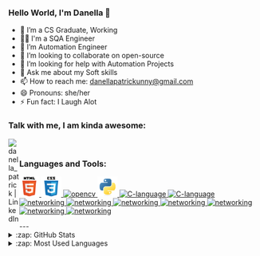 ### Hello World, I'm Danella    👋

<!--
**danellapatrick/danellapatrick** is a ✨ _special_ ✨ repository because its `README.md` (this file) appears on your GitHub profile.
-->


- 🔭 I’m a CS Graduate, Working
- 🧑‍🔬 I'm a SQA Engineer
- 🌱 I’m Automation Engineer 
- 👯 I’m looking to collaborate on open-source 
- 🤔 I’m looking for help with Automation Projects
- 💬 Ask me about my Soft skills
- 📫 How to reach me: danellapatrickunny@gmail.com
- 😄 Pronouns: she/her
- ⚡ Fun fact: I Laugh Alot




### Talk with me, I am kinda awesome:
[<img align="left" alt="danella_patrick | LinkedIn" width="22px" src="https://cdn.jsdelivr.net/npm/simple-icons@v3/icons/linkedin.svg" />][linkedin]

<br />

### Languages and Tools:

<p align="left"> 

<a href="https://www.w3.org/html/" target="_blank"> <img src="https://raw.githubusercontent.com/devicons/devicon/master/icons/html5/html5-original-wordmark.svg" alt="html5" width="40" height="40"/> </a> 
<a href="https://www.w3schools.com/css/" target="_blank"> <img src="https://raw.githubusercontent.com/devicons/devicon/master/icons/css3/css3-original-wordmark.svg" alt="css3" width="40" height="40"/> </a> 
<a href="https://opencv.org/" target="_blank"> <img src="https://www.vectorlogo.zone/logos/opencv/opencv-icon.svg" alt="opencv" width="40" height="40"/> </a> 
<a href="https://www.python.org" target="_blank"> <img src="https://raw.githubusercontent.com/devicons/devicon/master/icons/python/python-original.svg" alt="python" width="40" height="40"/> </a> 
<a href="https://en.wikipedia.org/wiki/C_(programming_language)" target="_blank"> <img src="https://img.icons8.com/color/48/000000/c-programming.png" alt="C-language" width="40" height="40"/> </a>
<a href="https://en.wikipedia.org/wiki/C_Sharp_(programming_language)" target="_blank"> <img src="https://img.icons8.com/color/48/000000/c-sharp-logo.png" alt="C-language" width="40" height="40"/> </a>
<a href=" https://www.cisco.com/c/en/us/about/brand-center/logo-usage-guidelines/certification-logo.html" target="_blank"> <img src="https://img.icons8.com/ios/50/000000/dns.png" alt="networking" width="40" height="40"/> </a>
<a href="#" target="_blank"> <img src="https://th.bing.com/th/id/R.9cebd2558272d245faab7b1c457a5800?rik=MJrYg2GOH1U%2bRg&pid=ImgRaw&r=0" alt="networking" width="40" height="40"/> </a>
<a href="#" target="_blank"> <img src="https://cdn-icons-png.flaticon.com/512/5968/5968332.png" alt="networking" width="40" height="40"/> </a>
<a href="#" target="_blank"> <img src="https://img.favpng.com/17/22/15/tensorflow-deep-learning-keras-machine-learning-caffe-png-favpng-pkBx67Nfd3cGxFTuUuF1K6wJm.jpg" alt="networking" width="40" height="40"/> </a>
<a href="#" target="_blank"> <img src="https://productscrack.com/wp-content/uploads/2021/02/PyCharm-Crack-768x768.png" alt="networking" width="40" height="40"/> </a>
<a href="#" target="_blank"> <img src="https://th.bing.com/th/id/R.542da521dfa1e841c2e8b3598f3408db?rik=iMTC4R%2bsq2M%2bpA&pid=ImgRaw&r=0" alt="networking" width="40" height="40"/> </a>
<a href="#" target="_blank"> <img src="https://cdn.freebiesupply.com/logos/large/2x/elastic-kibana-logo-png-transparent.png" alt="networking" width="40" height="40"/> </a>
  
</p>
---

<details>
  <summary>:zap: GitHub Stats</summary>

  <img align="left" alt="Danella's GitHub Stats" src="https://github-readme-stats.vercel.app/api?username=danellapatrick&show_icons=true&hide_border=true" />

</details>

<details>
  <summary>:zap: Most Used Languages</summary>

<img align="left" alt="Danella's GitHub Top Languages" src="https://github-readme-stats.vercel.app/api/top-langs/?username=danellapatrick" />

</details>

[linkedin]: https://www.linkedin.com/in/danella-patrick/
[portfolio]: https://arsentieva.github.io/profile/
